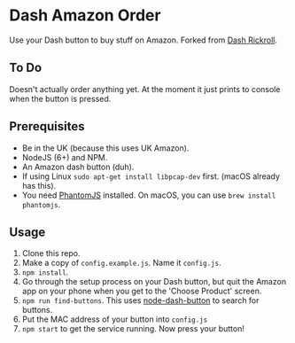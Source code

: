 # Dash Amazon Order

Use your Dash button to buy stuff on Amazon. Forked from [Dash Rickroll](https://github.com/girliemac/dash-rickroll).

## To Do

Doesn't actually order anything yet. At the moment it just prints to console when
the button is pressed.

## Prerequisites

* Be in the UK (because this uses UK Amazon).
* NodeJS (6+) and NPM.
* An Amazon dash button (duh).
* If using Linux `sudo apt-get install libpcap-dev` first. (macOS already has this).
* You need [PhantomJS](http://phantomjs.org/download.html) installed. On macOS, you can use `brew install phantomjs`.

## Usage

1. Clone this repo.
1. Make a copy of `config.example.js`. Name it `config.js`.
1. `npm install`.
1. Go through the setup process on your Dash button, but quit the Amazon app on your phone when you get to the 'Choose Product' screen.
1. `npm run find-buttons`. This uses [node-dash-button](https://www.npmjs.com/package/node-dash-button) to search for buttons.
1. Put the MAC address of your button into `config.js`
1. `npm start` to get the service running. Now press your button!
